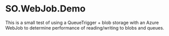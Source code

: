 # SO.WebJob.Demo

This is a small test of using a QueueTrigger + blob storage with an Azure WebJob to determine performance of reading/writing to blobs and queues.
